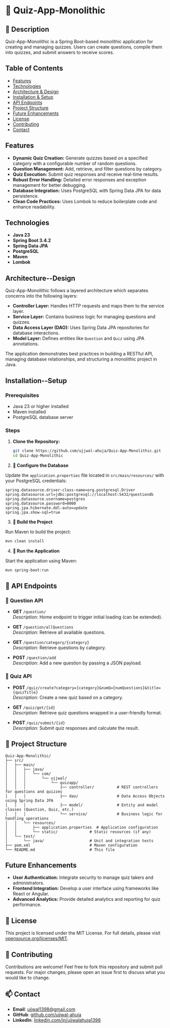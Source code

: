 # 📌 Quiz-App-Monolithic

## 📜 Description

Quiz-App-Monolithic is a Spring Boot-based monolithic application for creating and managing quizzes. Users can create questions, compile them into quizzes, and submit answers to receive scores.

## Table of Contents

- [Features](#features)
- [Technologies](#technologies)
- [Architecture & Design](#architecture--design)
- [Installation & Setup](#installation--setup)
- [API Endpoints](#api-endpoints)
- [Project Structure](#project-structure)
- [Future Enhancements](#future-enhancements)
- [License](#license)
- [Contributing](#contributing)
- [Contact](#contact)

## Features

- **Dynamic Quiz Creation:** Generate quizzes based on a specified category with a configurable number of random questions.
- **Question Management:** Add, retrieve, and filter questions by category.
- **Quiz Execution:** Submit quiz responses and receive real-time results.
- **Robust Error Handling:** Detailed error responses and exception management for better debugging.
- **Database Integration:** Uses PostgreSQL with Spring Data JPA for data persistence.
- **Clean Code Practices:** Uses Lombok to reduce boilerplate code and enhance readability.

## Technologies

- **Java 23**
- **Spring Boot 3.4.2**
- **Spring Data JPA**
- **PostgreSQL**
- **Maven**
- **Lombok**

## Architecture--Design

Quiz-App-Monolithic follows a layered architecture which separates concerns into the following layers:

- **Controller Layer:** Handles HTTP requests and maps them to the service layer.
- **Service Layer:** Contains business logic for managing questions and quizzes.
- **Data Access Layer (DAO):** Uses Spring Data JPA repositories for database interactions.
- **Model Layer:** Defines entities like `Question` and `Quiz` using JPA annotations.

The application demonstrates best practices in building a RESTful API, managing database relationships, and structuring a monolithic project in Java.

## Installation--Setup

### Prerequisites

- Java 23 or higher installed
- Maven installed
- PostgreSQL database server

### Steps

1. **Clone the Repository:**

   ```bash
   git clone https://github.com/ujjwal-ahuja/Quiz-App-Monolithic.git
   cd Quiz-App-Monolithic

2. **🚀 Configure the Database**

Update the `application.properties` file located in `src/main/resources/` with your PostgreSQL credentials:

```properties
spring.datasource.driver-class-name=org.postgresql.Driver
spring.datasource.url=jdbc:postgresql://localhost:5432/questiondb
spring.datasource.username=postgres
spring.datasource.password=0000
spring.jpa.hibernate.ddl-auto=update
spring.jpa.show-sql=true
```
3. **🚀 Build the Project**

Run Maven to build the project:

```bash
mvn clean install
```
4. **🚀 Run the Application**

Start the application using Maven:

```bash
mvn spring-boot:run
```
## 📌 API Endpoints

### 🎯 Question API

- **GET** `/question/`  
  *Description:* Home endpoint to trigger initial loading (can be extended).

- **GET** `/question/allQuestions`  
  *Description:* Retrieve all available questions.

- **GET** `/question/category/{category}`  
  *Description:* Retrieve questions by category.

- **POST** `/question/add`  
  *Description:* Add a new question by passing a JSON payload.

### 🎯 Quiz API

- **POST** `/quiz/create?category={category}&numQ={numQuestions}&title={quizTitle}`  
  *Description:* Create a new quiz based on a category.

- **GET** `/quiz/get/{id}`  
  *Description:* Retrieve quiz questions wrapped in a user-friendly format.

- **POST** `/quiz/submit/{id}`  
  *Description:* Submit quiz responses and calculate the result.
  
 ## 📂 Project Structure

```plaintext
Quiz-App-Monolithic/
├── src/
│   ├── main/
│   │   ├── java/
│   │   │   └── com/
│   │   │       └── ujjwal/
│   │   │           └── quizapp/
│   │   │               ├── controller/          # REST controllers for questions and quizzes
│   │   │               ├── dao/                 # Data Access Objects using Spring Data JPA
│   │   │               ├── model/               # Entity and model classes (Question, Quiz, etc.)
│   │   │               └── service/             # Business logic for handling operations
│   │   └── resources/
│   │       ├── application.properties  # Application configuration
│   │       └── static/              # Static resources (if any)
│   └── test/
│       └── java/                    # Unit and integration tests
├── pom.xml                          # Maven configuration
└── README.md                        # This file
```

## Future Enhancements

- **User Authentication:** Integrate security to manage quiz takers and administrators.
- **Frontend Integration:** Develop a user interface using frameworks like React or Angular.
- **Advanced Analytics:** Provide detailed analytics and reporting for quiz performance.

## 📜 License

This project is licensed under the MIT License. For full details, please visit [opensource.org/licenses/MIT](https://opensource.org/licenses/MIT).

## 🤝 Contributing

Contributions are welcome! Feel free to fork this repository and submit pull requests. For major changes, please open an issue first to discuss what you would like to change.

## 📫 Contact

- **Email**: [ujjwal1398@gmail.com](mailto:ujjwal1398@gmail.com)
- **GitHub**: [github.com/ujjwal-ahuja](https://github.com/ujjwal-ahuja)
- **LinkedIn**: [linkedin.com/in/ujjwalahuja1398](https://www.linkedin.com/in/ujjwalahuja1398/)
